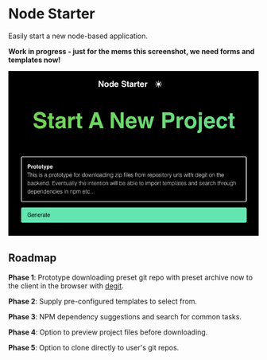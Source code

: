 # Node Starter

Easily start a new node-based application.

**Work in progress - just for the mems this screenshot, we need forms and
templates now!**

![Prototype phase 1](./public/prototype.png)

## Roadmap

**Phase 1**: Prototype downloading preset git repo with preset archive now to
the client in the browser with [degit](https://github.com/Rich-Harris/degit).

**Phase 2**: Supply pre-configured templates to select from.

**Phase 3**: NPM dependency suggestions and search for common tasks.

**Phase 4**: Option to preview project files before downloading.

**Phase 5**: Option to clone directly to user's git repos.
